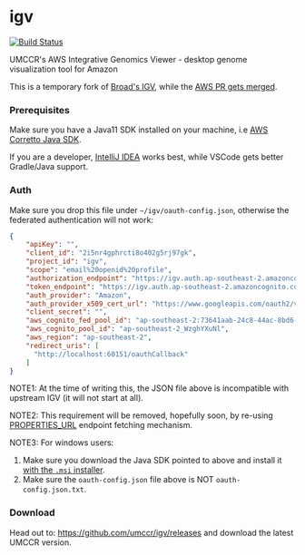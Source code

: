 # igv
[![Build Status](https://travis-ci.org/umccr/igv.svg?branch=umccr)](https://travis-ci.org/umccr/igv)

UMCCR's AWS Integrative Genomics Viewer - desktop genome visualization tool for Amazon

This is a temporary fork of [Broad's IGV](https://github.com/igvteam/igv), while the [AWS PR gets merged](https://github.com/igvteam/igv/pull/620). 

### Prerequisites

Make sure you have a Java11 SDK installed on your machine, i.e [AWS Corretto Java SDK](https://docs.aws.amazon.com/corretto/latest/corretto-11-ug/downloads-list.html).

If you are a developer, [IntelliJ IDEA](https://www.jetbrains.com/idea/download/download-thanks.html) works best, while VSCode gets better Gradle/Java support.

### Auth

Make sure you drop this file under `~/igv/oauth-config.json`, otherwise the federated authentication will not work:

```json
{
	"apiKey": "",
	"client_id": "2i5nr4gphrcti8o402g5rj97gk",
	"project_id": "igv",
	"scope": "email%20openid%20profile",
	"authorization_endpoint": "https://igv.auth.ap-southeast-2.amazoncognito.com/login",
	"token_endpoint": "https://igv.auth.ap-southeast-2.amazoncognito.com/oauth2/token",
	"auth_provider": "Amazon",
	"auth_provider_x509_cert_url": "https://www.googleapis.com/oauth2/v1/certs",
	"client_secret": "",
	"aws_cognito_fed_pool_id": "ap-southeast-2:73641aab-24c8-44ac-8bd6-63d140cdc08f",
	"aws_cognito_pool_id": "ap-southeast-2_WzghYXuNl",
	"aws_region": "ap-southeast-2",
	"redirect_uris": [
	  "http://localhost:60151/oauthCallback"
	]
}
```

NOTE1: At the time of writing this, the JSON file above is incompatible with upstream IGV (it will not start at all).

NOTE2: This requirement will be removed, hopefully soon, by re-using [PROPERTIES_URL](https://github.com/igvteam/igv/blob/0f595577bf2ff7101f8b7c2df1487a5765263f79/src/main/java/org/broad/igv/google/OAuthUtils.java#L110) endpoint fetching mechanism.

NOTE3: For windows users:

1) Make sure you download the Java SDK pointed to above and install it [with the `.msi` installer](https://d3pxv6yz143wms.cloudfront.net/11.0.4.11.1/amazon-corretto-11.0.4.11.1-windows-x64.msi).
2) Make sure the `oauth-config.json` file above is NOT `oauth-config.json.txt`.

### Download

Head out to: https://github.com/umccr/igv/releases and download the latest UMCCR version.
